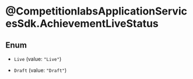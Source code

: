 # @CompetitionlabsApplicationServicesSdk.AchievementLiveStatus

## Enum


* `Live` (value: `"Live"`)

* `Draft` (value: `"Draft"`)


